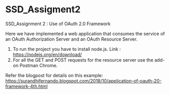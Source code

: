 # SSD_Assigment2
SSD_Assignment 2 : Use of OAuth 2.0 Framework

Here we have implemented a web application that consumes the service of an OAuth Authorization Server and an OAuth Resource Server. 

1. To run the project you have to install node.js. Link :  https://nodejs.org/en/download/
2. For all the GET and POST requests for the resource server use the add-on Postman Chrome. 

Refer the blogpost for details on this example: https://surandhifernando.blogspot.com/2018/10/application-of-oauth-20-framework-4th.html
